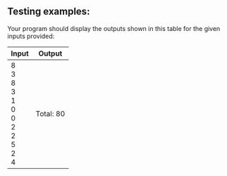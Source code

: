## Testing examples:

Your program should display the outputs shown in this table for the given
inputs provided:

| Input                                                    | Output    |
| -------------------------------------------------------- | --------- |
| 8<br>3<br>8<br>3<br>1<br>0<br>0<br>2<br>2<br>5<br>2<br>4 | Total: 80 |
